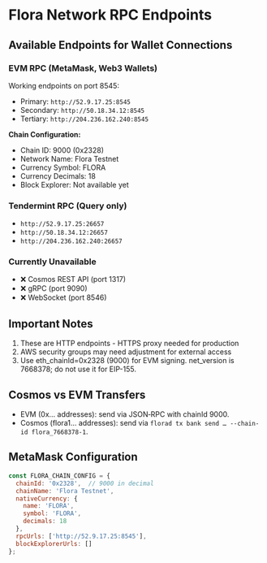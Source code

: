 # Flora Network RPC Endpoints

## Available Endpoints for Wallet Connections

### EVM RPC (MetaMask, Web3 Wallets)
Working endpoints on port 8545:
- Primary: `http://52.9.17.25:8545`
- Secondary: `http://50.18.34.12:8545`
- Tertiary: `http://204.236.162.240:8545`

**Chain Configuration:**
- Chain ID: 9000 (0x2328)
- Network Name: Flora Testnet
- Currency Symbol: FLORA
- Currency Decimals: 18
- Block Explorer: Not available yet

### Tendermint RPC (Query only)
- `http://52.9.17.25:26657`
- `http://50.18.34.12:26657`
- `http://204.236.162.240:26657`

### Currently Unavailable
- ❌ Cosmos REST API (port 1317)
- ❌ gRPC (port 9090)
- ❌ WebSocket (port 8546)

## Important Notes
1. These are HTTP endpoints - HTTPS proxy needed for production
2. AWS security groups may need adjustment for external access
3. Use eth_chainId=0x2328 (9000) for EVM signing. net_version is 7668378; do not use it for EIP-155.

## Cosmos vs EVM Transfers
- EVM (0x… addresses): send via JSON‑RPC with chainId 9000.
- Cosmos (flora1… addresses): send via `florad tx bank send … --chain-id flora_7668378-1`.

## MetaMask Configuration
```javascript
const FLORA_CHAIN_CONFIG = {
  chainId: '0x2328',  // 9000 in decimal
  chainName: 'Flora Testnet',
  nativeCurrency: {
    name: 'FLORA',
    symbol: 'FLORA',
    decimals: 18
  },
  rpcUrls: ['http://52.9.17.25:8545'],
  blockExplorerUrls: []
};
```
